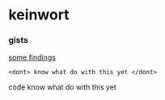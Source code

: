
# keinwort

### gists

[some findings](https://gist.github.com/keinwort)

```<dont> know what do with this yet </dont>```

code
    <dont> know what do with this yet </dont>
